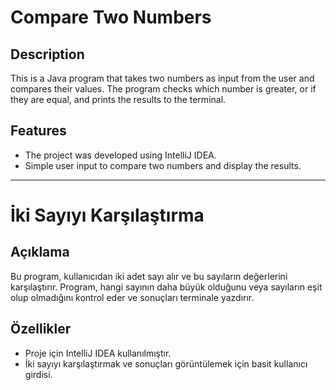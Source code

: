 # Compare Two Numbers

## Description
This is a Java program that takes two numbers as input from the user and compares their values. The program checks which number is greater, or if they are equal, and prints the results to the terminal.

## Features
- The project was developed using IntelliJ IDEA.
- Simple user input to compare two numbers and display the results.

---

# İki Sayıyı Karşılaştırma

## Açıklama
Bu program, kullanıcıdan iki adet sayı alır ve bu sayıların değerlerini karşılaştırır. Program, hangi sayının daha büyük olduğunu veya sayıların eşit olup olmadığını kontrol eder ve sonuçları terminale yazdırır.

## Özellikler
- Proje için IntelliJ IDEA kullanılmıştır.
- İki sayıyı karşılaştırmak ve sonuçları görüntülemek için basit kullanıcı girdisi.

